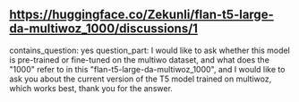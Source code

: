 ## https://huggingface.co/Zekunli/flan-t5-large-da-multiwoz_1000/discussions/1

contains_question: yes
question_part: I would like to ask whether this model is pre-trained or fine-tuned on the multiwo dataset, and what does the "1000" refer to in this "flan-t5-large-da-multiwoz_1000", and I would like to ask you about the current version of the T5 model trained on multiwoz, which works best, thank you for the answer.
